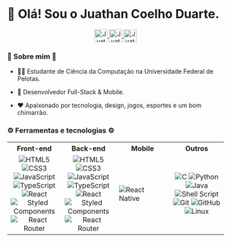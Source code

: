 # 👋 Olá! Sou o Juathan Coelho Duarte.

<div align="center" width="100%">
  <a href="mailto:juathanduarte13@gmail.com">
    <img align="center" alt="Juathan's Mail" height="30px" src="https://img.shields.io/badge/Gmail-EA4335?style=for-the-badge&logo=Gmail&logoColor=white" />
  </a>
  <a href="https://wa.me/5553999515492">
    <img align="center" alt="Juathan's WhatsApp" height="30px" src="https://img.shields.io/badge/WhatsApp-25D366?style=for-the-badge&logo=whatsapp&logoColor=white" />
  </a>
  <a href="https://www.linkedin.com/in/juathanduarte/">
    <img align="center" alt="Juathan's Linkdein" height="30px" src="https://img.shields.io/badge/Linkedin-0A66C2?style=for-the-badge&logo=Linkedin&logoColor=white" />
  </a>
</div>

### :eyes: Sobre mim :eyes:
  - 👨‍🎓 Estudante de Ciência da Computação na Universidade Federal de Pelotas.
  
  - 🎯 Desenvolvedor Full-Stack & Mobile.
  
  - ❤️ Apaixonado por tecnologia, design, jogos, esportes e um bom chimarrão.

### ⚙️ Ferramentas e tecnologias ⚙️

<table>
  <tr>
    <th width="25%">Front-end</th>
    <th width="25%">Back-end</th>
    <th width="25%">Mobile</th>
    <th width="25%">Outros</th>
  </tr>
  <tr>
    <td style="width:25%; text-align:center;">
      <img alt="HTML5" src="https://img.shields.io/badge/html5-%23E34F26.svg?&style=for-the-badge&logo=html5&logoColor=white"/>
      <img alt="CSS3" src="https://img.shields.io/badge/css3-%231572B6.svg?&style=for-the-badge&logo=css3&logoColor=white"/>
      <img alt="JavaScript" src="https://img.shields.io/badge/JavaScript-F7DF1E?style=for-the-badge&logo=javascript&logoColor=black"/>
      <img alt="TypeScript" src="https://img.shields.io/badge/TypeScript-007ACC?style=for-the-badge&logo=typescript&logoColor=white"/>
      <img alt="React" src="https://img.shields.io/badge/react-%2320232a.svg?&style=for-the-badge&logo=react&logoColor=%2361DAFB"/>
      <img alt="Styled Components" src="https://img.shields.io/badge/styled--components-DB7093?style=for-the-badge&logo=styled-components&logoColor=white"/>
      <img alt="React Router" src="https://img.shields.io/badge/React_Router-CA4245?style=for-the-badge&logo=react-router&logoColor=white"/>
    </td>
    <td style="width:25%; text-align:center;">
      <img alt="HTML5" src="https://img.shields.io/badge/html5-%23E34F26.svg?&style=for-the-badge&logo=html5&logoColor=white"/>
      <img alt="CSS3" src="https://img.shields.io/badge/css3-%231572B6.svg?&style=for-the-badge&logo=css3&logoColor=white"/>
      <img alt="JavaScript" src="https://img.shields.io/badge/JavaScript-F7DF1E?style=for-the-badge&logo=javascript&logoColor=black"/>
      <img alt="TypeScript" src="https://img.shields.io/badge/TypeScript-007ACC?style=for-the-badge&logo=typescript&logoColor=white"/>
      <img alt="React" src="https://img.shields.io/badge/react-%2320232a.svg?&style=for-the-badge&logo=react&logoColor=%2361DAFB"/>
      <img alt="Styled Components" src="https://img.shields.io/badge/styled--components-DB7093?style=for-the-badge&logo=styled-components&logoColor=white"/>
      <img alt="React Router" src="https://img.shields.io/badge/React_Router-CA4245?style=for-the-badge&logo=react-router&logoColor=white"/>
    </td>
    <td style="width:25% text-align:center;">
      <img alt="React Native" src="https://img.shields.io/badge/React_Native-20232A?style=for-the-badge&logo=react&logoColor=61DAFB" />
    </td>
    <td style="width:25%; text-align:center;">
      <img alt="C" src="https://img.shields.io/badge/c-%2300599C.svg?&style=for-the-badge&logo=c&logoColor=white"/>
      <img alt="Python" src="https://img.shields.io/badge/Python-3776AB?style=for-the-badge&logo=python&logoColor=white"/>
      <img alt="Java" src="https://img.shields.io/badge/Java-ED8B00?style=for-the-badge&logo=java&logoColor=white"/>
      <img alt="Shell Script" src="https://img.shields.io/badge/shell_script-%23121011.svg?&style=for-the-badge&logo=gnu-bash&logoColor=white"/>
      <img alt="Git" src="https://img.shields.io/badge/git-%23F05033.svg?&style=for-the-badge&logo=git&logoColor=white"/>
      <img alt="GitHub" src="https://img.shields.io/badge/github-%23121011.svg?&style=for-the-badge&logo=github&logoColor=white"/>
      <img alt="Linux" src="https://img.shields.io/badge/Linux-E34F26?style=for-the-badge&logo=linux&logoColor=black" />
    </td>
  </tr>
</table>
